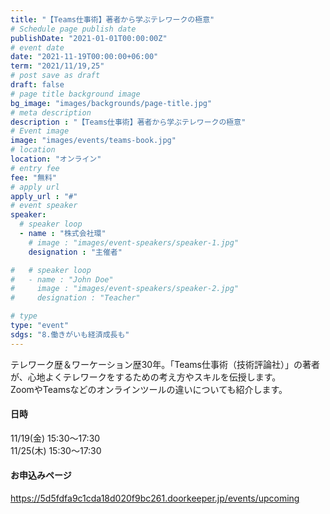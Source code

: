 ```yaml
---
title: "【Teams仕事術】著者から学ぶテレワークの極意"
# Schedule page publish date
publishDate: "2021-01-01T00:00:00Z"
# event date
date: "2021-11-19T00:00:00+06:00"
term: "2021/11/19,25"
# post save as draft
draft: false
# page title background image
bg_image: "images/backgrounds/page-title.jpg"
# meta description
description : "【Teams仕事術】著者から学ぶテレワークの極意"
# Event image
image: "images/events/teams-book.jpg"
# location
location: "オンライン"
# entry fee
fee: "無料"
# apply url
apply_url : "#"
# event speaker
speaker:
  # speaker loop
  - name : "株式会社環"
    # image : "images/event-speakers/speaker-1.jpg"
    designation : "主催者"

#   # speaker loop
#   - name : "John Doe"
#     image : "images/event-speakers/speaker-2.jpg"
#     designation : "Teacher"

# type
type: "event"
sdgs: "8.働きがいも経済成長も"
---
```


テレワーク歴＆ワーケーション歴30年。「Teams仕事術（技術評論社）」の著者が、心地よくテレワークをするための考え方やスキルを伝授します。  
ZoomやTeamsなどのオンラインツールの違いについても紹介します。  
  
#### 日時
11/19(金) 15:30～17:30  
11/25(木) 15:30～17:30  
  
#### お申込みページ
https://5d5fdfa9c1cda18d020f9bc261.doorkeeper.jp/events/upcoming